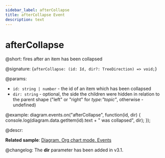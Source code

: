 ```yaml
---
sidebar_label: afterCollapse
title: afterCollapse Event
description: text
---
```


# afterCollapse

@short: fires after an item has been collapsed

@signature: {`afterCollapse: (id: Id, dir?: TreeDirection) => void;`}

@params:
- `id: string | number` - the id of an item which has been collapsed
- `dir: string` - optional, the side the children were hidden in relation to the parent shape ("left" or "right" for *type:"topic"*, otherwise - undefined)

@example:
diagram.events.on("afterCollapse", function(id, dir) {
    console.log(diagram.data.getItem(id).text + " was collapsed", dir);
});

@descr:

**Related sample**: [Diagram. Org chart mode. Events](https://snippet.dhtmlx.com/l38pct7c)

@changelog:
The **dir** parameter has been added in v3.1.
